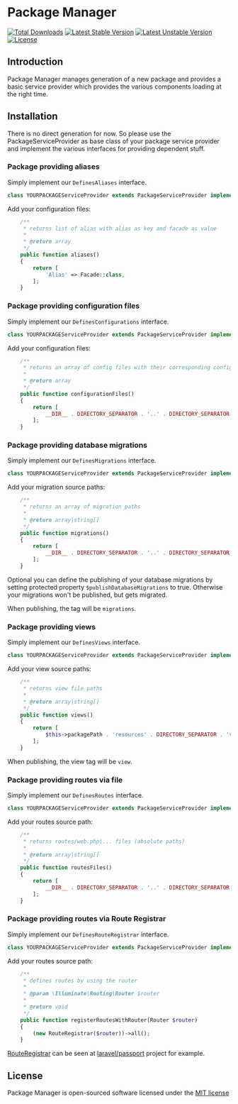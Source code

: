 # Package Manager

[![Total Downloads](https://poser.pugx.org/ipunkt/laravel-package-manager/d/total.svg)](https://packagist.org/packages/ipunkt/laravel-package-manager)
[![Latest Stable Version](https://poser.pugx.org/ipunkt/laravel-package-manager/v/stable.svg)](https://packagist.org/packages/ipunkt/laravel-package-manager)
[![Latest Unstable Version](https://poser.pugx.org/ipunkt/laravel-package-manager/v/unstable.svg)](https://packagist.org/packages/ipunkt/laravel-package-manager)
[![License](https://poser.pugx.org/ipunkt/laravel-package-manager/license.svg)](https://packagist.org/packages/ipunkt/laravel-package-manager)

## Introduction

Package Manager manages generation of a new package and provides a basic service provider which provides the various components loading at the right time.

## Installation

There is no direct generation for now. So please use the PackageServiceProvider as base class of your package service provider and implement the various interfaces for providing dependent stuff.


### Package providing aliases

Simply implement our `DefinesAliases` interface.

```php
class YOURPACKAGEServiceProvider extends PackageServiceProvider implements DefinesAliases
```

Add your configuration files:
```php
    /**
	 * returns list of alias with alias as key and facade as value
	 *
	 * @return array
	 */
	public function aliases()
    {
        return [
            'Alias' => Facade::class,
        ];
    }
```


### Package providing configuration files

Simply implement our `DefinesConfigurations` interface.

```php
class YOURPACKAGEServiceProvider extends PackageServiceProvider implements DefinesConfigurations
```

Add your configuration files:
```php
    /**
     * returns an array of config files with their corresponding config_path(name)
     *
     * @return array
     */
    public function configurationFiles()
    {
        return [
            __DIR__ . DIRECTORY_SEPARATOR . '..' . DIRECTORY_SEPARATOR . 'config' . DIRECTORY_SEPARATOR . 'your-package.php' => 'your-package.php',
        ];
    }
```


### Package providing database migrations

Simply implement our `DefinesMigrations` interface.

```php
class YOURPACKAGEServiceProvider extends PackageServiceProvider implements DefinesMigrations
```

Add your migration source paths:
```php
    /**
     * returns an array of migration paths
     *
     * @return array|string[]
     */
    public function migrations()
    {
        return [
            __DIR__ . DIRECTORY_SEPARATOR . '..' . DIRECTORY_SEPARATOR . 'database' . DIRECTORY_SEPARATOR . 'migrations',
        ];
    }
```

Optional you can define the publishing of your database migrations by setting protected property `$publishDatabaseMigrations` to true. Otherwise your migrations won't be published, but gets migrated.

When publishing, the tag will be `migrations`.


### Package providing views

Simply implement our `DefinesViews` interface.

```php
class YOURPACKAGEServiceProvider extends PackageServiceProvider implements DefinesViews
```

Add your view source paths:
```php
    /**
     * returns view file paths
     *
     * @return array|string[]
     */
    public function views()
    {
        return [
            $this->packagePath . 'resources' . DIRECTORY_SEPARATOR . 'views',
        ];
    }
```

When publishing, the view tag will be `view`.


### Package providing routes via file

Simply implement our `DefinesRoutes` interface.

```php
class YOURPACKAGEServiceProvider extends PackageServiceProvider implements DefinesRoutes
```

Add your routes source path:
```php
    /**
     * returns routes/web.php|... files (absolute paths)
     *
     * @return array|string[]
     */
    public function routesFiles()
    {
        return [
        	__DIR__ . DIRECTORY_SEPARATOR . '..' . DIRECTORY_SEPARATOR . 'routes' . DIRECTORY_SEPARATOR . 'web.php'
		];
    }
```

### Package providing routes via Route Registrar

Simply implement our `DefinesRouteRegistrar` interface.

```php
class YOURPACKAGEServiceProvider extends PackageServiceProvider implements DefinesRouteRegistrar
```

Add your routes source path:
```php
    /**
     * defines routes by using the router
     *
     * @param \Illuminate\Routing\Router $router
     *
     * @return void
     */
    public function registerRoutesWithRouter(Router $router)
    {
        (new RouteRegistrar($router))->all();
    }
```

[RouteRegistrar](https://github.com/laravel/passport/blob/1.0/src/RouteRegistrar.php) can be seen at [laravel/passport](https://github.com/laravel/passport) project for example.


## License

Package Manager is open-sourced software licensed under the [MIT license](http://opensource.org/licenses/MIT)
